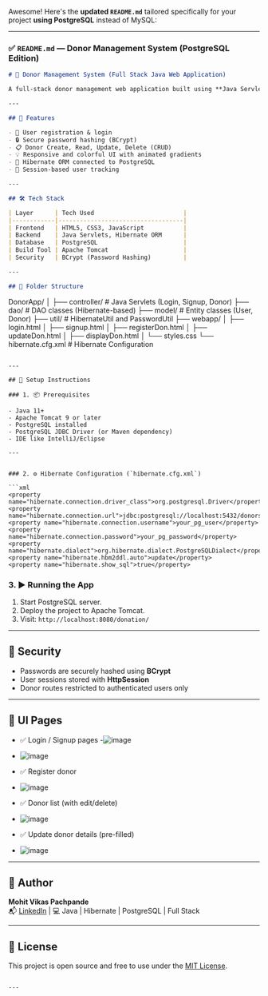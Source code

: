 Awesome! Here's the **updated `README.md`** tailored specifically for your project **using PostgreSQL** instead of MySQL:

---

### ✅ `README.md` — Donor Management System (PostgreSQL Edition)

```markdown
# 🎁 Donor Management System (Full Stack Java Web Application)

A full-stack donor management web application built using **Java Servlets**, **HTML/CSS/JS**, **Hibernate ORM**, and **PostgreSQL**. It supports user registration, login, and full CRUD operations for managing donor data, all within a secure, responsive UI.

---

## 🚀 Features

- 👤 User registration & login
- 🔒 Secure password hashing (BCrypt)
- 📋 Donor Create, Read, Update, Delete (CRUD)
- 💡 Responsive and colorful UI with animated gradients
- 💾 Hibernate ORM connected to PostgreSQL
- 🧠 Session-based user tracking

---

## 🛠️ Tech Stack

| Layer      | Tech Used                         |
|------------|-----------------------------------|
| Frontend   | HTML5, CSS3, JavaScript           |
| Backend    | Java Servlets, Hibernate ORM      |
| Database   | PostgreSQL                        |
| Build Tool | Apache Tomcat                     |
| Security   | BCrypt (Password Hashing)         |

---

## 📁 Folder Structure

```
DonorApp/
│
├── controller/           # Java Servlets (Login, Signup, Donor)
├── dao/                  # DAO classes (Hibernate-based)
├── model/                # Entity classes (User, Donor)
├── util/                 # HibernateUtil and PasswordUtil
├── webapp/
│   ├── login.html
│   ├── signup.html
│   ├── registerDon.html
│   ├── updateDon.html
│   ├── displayDon.html
│   └── styles.css
└── hibernate.cfg.xml     # Hibernate Configuration
```

---

## 🔧 Setup Instructions

### 1. 📦 Prerequisites

- Java 11+
- Apache Tomcat 9 or later
- PostgreSQL installed
- PostgreSQL JDBC Driver (or Maven dependency)
- IDE like IntelliJ/Eclipse

---


### 2. ⚙️ Hibernate Configuration (`hibernate.cfg.xml`)

```xml
<property name="hibernate.connection.driver_class">org.postgresql.Driver</property>
<property name="hibernate.connection.url">jdbc:postgresql://localhost:5432/donorsystem</property>
<property name="hibernate.connection.username">your_pg_user</property>
<property name="hibernate.connection.password">your_pg_password</property>
<property name="hibernate.dialect">org.hibernate.dialect.PostgreSQLDialect</property>
<property name="hibernate.hbm2ddl.auto">update</property>
<property name="hibernate.show_sql">true</property>
```


### 3. ▶️ Running the App

1. Start PostgreSQL server.
2. Deploy the project to Apache Tomcat.
3. Visit: `http://localhost:8080/donation/`

---

## 🔐 Security

- Passwords are securely hashed using **BCrypt**
- User sessions stored with **HttpSession**
- Donor routes restricted to authenticated users only

---

## 📸 UI Pages

- ✅ Login / Signup pages
-![image](https://github.com/user-attachments/assets/cf1943aa-ab4a-46eb-a8d0-a5a01d5fd4f2)

- ![image](https://github.com/user-attachments/assets/8eb82ed9-881d-4b45-9637-024853391903)

- ✅ Register donor
- ![image](https://github.com/user-attachments/assets/66d9ae50-9de1-45a0-9a66-3169dafc79b7)

- ✅ Donor list (with edit/delete)
- ![image](https://github.com/user-attachments/assets/1a54338f-fe99-45b9-a83e-ff18661d2e2c)

- ✅ Update donor details (pre-filled)
- ![image](https://github.com/user-attachments/assets/e4320eff-4405-45c7-bd52-c4f394a6fdf6)


---

## 🙌 Author

**Mohit Vikas Pachpande**  
📬 [LinkedIn](https://linkedin.com) | 💻 Java | Hibernate | PostgreSQL | Full Stack

---

## 📃 License

This project is open source and free to use under the [MIT License](LICENSE).
```

---
